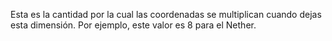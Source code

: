 Esta es la cantidad por la cual las coordenadas se multiplican cuando dejas esta dimensión.
Por ejemplo, este valor es 8 para el Nether.

